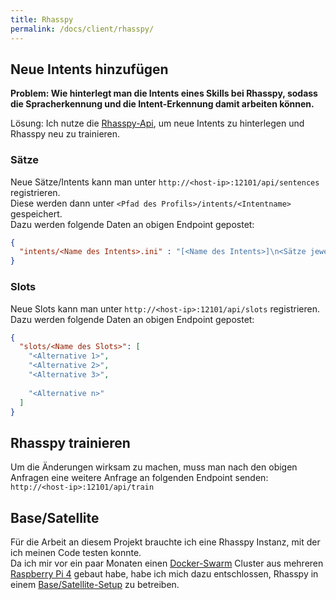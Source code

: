 ```yaml
---
title: Rhasspy
permalink: /docs/client/rhasspy/
---
```


## Neue Intents hinzufügen
**Problem: Wie hinterlegt man die Intents eines Skills bei Rhasspy, sodass die Spracherkennung und die Intent-Erkennung damit arbeiten können.**

Lösung: Ich nutze die [Rhasspy-Api](https://rhasspy.readthedocs.io/en/latest/reference/#http-api), um neue Intents zu hinterlegen und Rhasspy neu zu trainieren.
### Sätze
Neue Sätze/Intents kann man unter ``http://<host-ip>:12101/api/sentences`` registrieren.  
Diese werden dann unter ``<Pfad des Profils>/intents/<Intentname>`` gespeichert.  
Dazu werden folgende Daten an obigen Endpoint gepostet:
````json
{
  "intents/<Name des Intents>.ini" : "[<Name des Intents>]\n<Sätze jeweils mit '\n' separiert>"
}
````

### Slots
Neue Slots kann man unter ``http://<host-ip>:12101/api/slots`` registrieren.  
Dazu werden folgende Daten an obigen Endpoint gepostet:
````json
{
  "slots/<Name des Slots>": [
    "<Alternative 1>", 
    "<Alternative 2>",
    "<Alternative 3>",
    
    "<Alternative n>"
  ]
}
````

## Rhasspy trainieren
Um die Änderungen wirksam zu machen, muss man nach den obigen Anfragen eine weitere Anfrage an folgenden Endpoint senden: ``http://<host-ip>:12101/api/train``


## Base/Satellite
Für die Arbeit an diesem Projekt brauchte ich eine Rhasspy Instanz, mit der ich meinen Code testen konnte.  
Da ich mir vor ein paar Monaten einen [Docker-Swarm](https://docs.docker.com/engine/swarm/) Cluster aus mehreren [Raspberry Pi 4](https://www.raspberrypi.com/products/raspberry-pi-4-model-b/) gebaut habe, habe ich mich dazu entschlossen, Rhasspy in einem [Base/Satellite-Setup](https://rhasspy.readthedocs.io/en/latest/tutorials/#server-with-satellites) zu betreiben.  

[//]: #basesatellite (TODO my test todo item)

